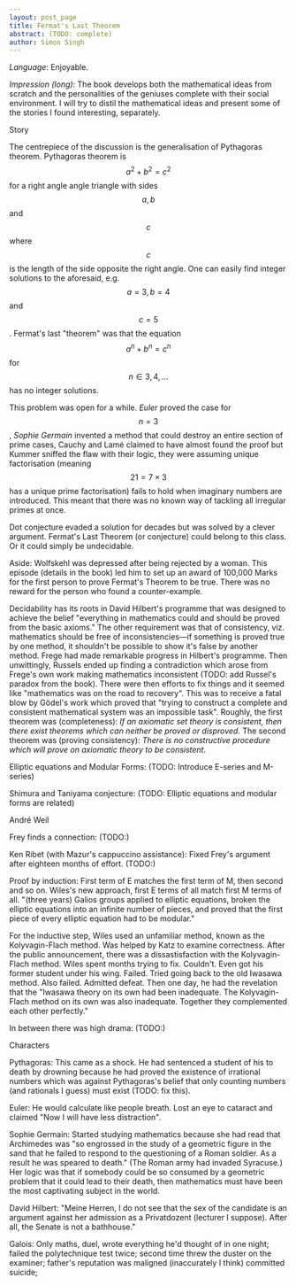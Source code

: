 ```yaml
---
layout: post_page
title: Fermat's Last Theorem
abstract: (TODO: complete)
author: Simon Singh
---
```


*Language*: Enjoyable.

*Impression (long)*: The book develops both the mathematical ideas from scratch and the personalities of the geniuses complete with their social environment. I will try to distil the mathematical ideas and present some of the stories I found interesting, separately.



Story

The centrepiece of the discussion is the generalisation of Pythagoras theorem. Pythagoras theorem is $$a^2 + b^2 = c^2$$ for a right angle angle triangle with sides $$a,b$$ and $$c$$ where $$c$$ is the length of the side opposite the right angle. One can easily find integer solutions to the aforesaid, e.g. $$a=3,b=4$$ and $$c=5$$. Fermat's last "theorem" was that the equation $$a^n + b^n = c^n $$ for $$n\in{3,4,\dots}$$ has no integer solutions.

This problem was open for a while. *Euler* proved the case for $$n=3$$, *Sophie Germain* invented a method that could destroy an entire section of prime cases, Cauchy and Lamé claimed to have almost found the proof but Kummer sniffed the flaw with their logic, they were assuming unique factorisation (meaning $$21=7\times 3$$ has a unique prime factorisation) fails to hold when imaginary numbers are introduced. This meant that there was no known way of tackling all irregular primes at once.

Dot conjecture evaded a solution for decades but was solved by a clever argument. Fermat's Last Theorem (or conjecture) could belong to this class. Or it could simply be undecidable. 

Aside: Wolfskehl was depressed after being rejected by a woman. This episode (details in the book) led him to set up an award of 100,000 Marks for the first person to prove Fermat's Theorem to be true. There was no reward for the person who found a counter-example.

Decidability has its roots in David Hilbert's programme that was designed to achieve the belief "everything in mathematics could and should be proved from the basic axioms." The other requirement was that of consistency, viz. mathematics should be free of inconsistencies—if something is proved true by one method, it shouldn't be possible to show it's false by another method. Frege had made remarkable progress in Hilbert's programme. Then unwittingly, Russels ended up finding a contradiction which arose from Frege's own work making mathematics inconsistent (TODO: add Russel's paradox from the book). There were then efforts to fix things and it seemed like "mathematics was on the road to recovery". This was to receive a fatal blow by Gödel's work which proved that "trying to construct a complete and consistent mathematical system was an impossible task". Roughly, the first theorem was (completeness): *If an axiomatic set theory is consistent, then there exist theorems which can neither be proved or disproved.* The second theorem was (proving consistency): *There is no constructive procedure which will prove on axiomatic theory to be consistent*. 

Elliptic equations and Modular Forms: (TODO: Introduce E-series and M-series)

Shimura and Taniyama conjecture: (TODO: Elliptic equations and modular forms are related)

André Weil

Frey finds a connection: (TODO:)

Ken Ribet (with Mazur's cappuccino assistance): Fixed Frey's argument after eighteen months of effort. (TODO:)

Proof by induction: First term of E matches the first term of M, then second and so on. Wiles's new approach, first E terms of all match first M terms of all. "(three years) Galios groups applied to elliptic equations, broken the elliptic equations into an infinite number of pieces, and proved that the first piece of every elliptic equation had to be modular."

For the inductive step, Wiles used an unfamiliar method, known as the Kolyvagin-Flach method. Was helped by Katz to examine correctness. After the public announcement, there was a dissastisfaction with the Kolyvagin-Flach method. Wiles spent months trying to fix. Couldn't. Even got his former student under his wing. Failed. Tried going back to the old Iwasawa method. Also failed. Admitted defeat. Then one day, he had the revelation that the "Iwasawa theory on its own had been inadequate. The Kolyvagin-Flach method on its own was also inadequate. Together they complemented each other perfectly."

In between there was high drama: (TODO:)





Characters

Pythagoras: This came as a shock. He had sentenced a student of his to death by drowning because he had proved the existence of irrational numbers which was against Pythagoras's belief that only counting numbers (and rationals I guess) must exist (TODO: fix this).

Euler: He would calculate like people breath. Lost an eye to cataract and claimed "Now I will have less distraction".

Sophie Germain: Started studying mathematics because she had read that Archimedes was "so engrossed in the study of a geometric figure in the sand that he failed to respond to the questioning of a Roman soldier. As a result he was speared to death." (The Roman army had invaded Syracuse.)  Her logic was that if somebody could be so consumed by a geometric problem that it could lead to their death, then mathematics must have been the most captivating subject in the world.

David Hilbert: "Meine Herren, I do not see that the sex of the candidate is an argument against her admission as a Privatdozent (lecturer I suppose). After all, the Senate is not a bathhouse."

Galois: Only maths, duel, wrote everything he'd thought of in one night; failed the polytechnique test twice; second time threw the duster on the examiner; father's reputation was maligned (inaccurately I think) committed suicide; 